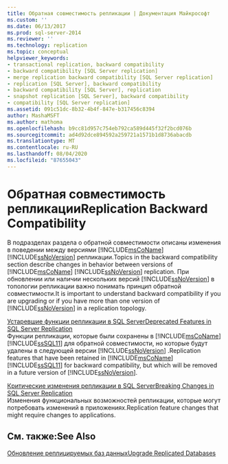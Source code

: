 ```yaml
---
title: Обратная совместимость репликации | Документация Майкрософт
ms.custom: ''
ms.date: 06/13/2017
ms.prod: sql-server-2014
ms.reviewer: ''
ms.technology: replication
ms.topic: conceptual
helpviewer_keywords:
- transactional replication, backward compatibility
- backward compatibility [SQL Server replication]
- merge replication backward compatibility [SQL Server replication]
- replication [SQL Server], backward compatibility
- backward compatibility [SQL Server], replication
- snapshot replication [SQL Server], backward compatibility
- compatibility [SQL Server replication]
ms.assetid: 091c51dc-8b32-4b4f-847e-b317456c8394
author: MashaMSFT
ms.author: mathoma
ms.openlocfilehash: b9cc81d957c754eb792ca589d445f32f2bcd076b
ms.sourcegitcommit: ad4d92dce894592a259721a1571b1d8736abacdb
ms.translationtype: MT
ms.contentlocale: ru-RU
ms.lasthandoff: 08/04/2020
ms.locfileid: "87655043"
---
```

# <a name="replication-backward-compatibility"></a><span data-ttu-id="09d59-102">Обратная совместимость репликации</span><span class="sxs-lookup"><span data-stu-id="09d59-102">Replication Backward Compatibility</span></span>
  <span data-ttu-id="09d59-103">В подразделах раздела о обратной совместимости описаны изменения в поведении между версиями [!INCLUDE[msCoName](../../includes/msconame-md.md)] [!INCLUDE[ssNoVersion](../../includes/ssnoversion-md.md)] репликации.</span><span class="sxs-lookup"><span data-stu-id="09d59-103">Topics in the backward compatibility section describe changes in behavior between versions of [!INCLUDE[msCoName](../../includes/msconame-md.md)] [!INCLUDE[ssNoVersion](../../includes/ssnoversion-md.md)] replication.</span></span> <span data-ttu-id="09d59-104">При обновлении или наличии нескольких версий [!INCLUDE[ssNoVersion](../../includes/ssnoversion-md.md)] в топологии репликации важно понимать принцип обратной совместимости.</span><span class="sxs-lookup"><span data-stu-id="09d59-104">It is important to understand backward compatibility if you are upgrading or if you have more than one version of [!INCLUDE[ssNoVersion](../../includes/ssnoversion-md.md)] in a replication topology.</span></span>  
  
 [<span data-ttu-id="09d59-105">Устаревшие функции репликации в SQL Server</span><span class="sxs-lookup"><span data-stu-id="09d59-105">Deprecated Features in SQL Server Replication</span></span>](deprecated-features-in-sql-server-replication.md)  
 <span data-ttu-id="09d59-106">Функции репликации, которые были сохранены в [!INCLUDE[msCoName](../../includes/msconame-md.md)] [!INCLUDE[ssSQL11](../../includes/sssql11-md.md)] для обратной совместимости, но которые будут удалены в следующей версии [!INCLUDE[ssNoVersion](../../includes/ssnoversion-md.md)] .</span><span class="sxs-lookup"><span data-stu-id="09d59-106">Replication features that have been retained in [!INCLUDE[msCoName](../../includes/msconame-md.md)] [!INCLUDE[ssSQL11](../../includes/sssql11-md.md)] for backward compatibility, but which will be removed in a future version of [!INCLUDE[ssNoVersion](../../includes/ssnoversion-md.md)].</span></span>  
  
 [<span data-ttu-id="09d59-107">Критические изменения репликации в SQL Server</span><span class="sxs-lookup"><span data-stu-id="09d59-107">Breaking Changes in SQL Server Replication</span></span>](breaking-changes-in-sql-server-replication.md)  
 <span data-ttu-id="09d59-108">Изменения функциональных возможностей репликации, которые могут потребовать изменений в приложениях.</span><span class="sxs-lookup"><span data-stu-id="09d59-108">Replication feature changes that might require changes to applications.</span></span>  
  
## <a name="see-also"></a><span data-ttu-id="09d59-109">См. также:</span><span class="sxs-lookup"><span data-stu-id="09d59-109">See Also</span></span>  
 [<span data-ttu-id="09d59-110">Обновление реплицируемых баз данных</span><span class="sxs-lookup"><span data-stu-id="09d59-110">Upgrade Replicated Databases</span></span>](../../database-engine/install-windows/upgrade-replicated-databases.md)  
  
  
